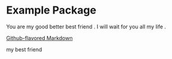 # Example Package

You are my good better best friend . I will wait for you all my life . 

[Github-flavored Markdown](https://guides.github.com/susanta97/)

my best friend